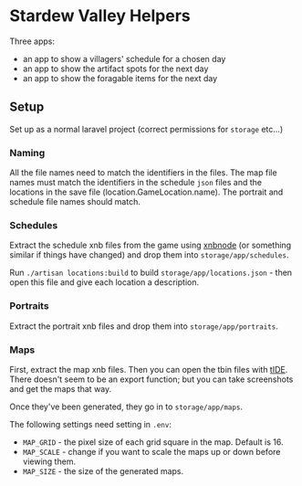 
# Stardew Valley Helpers 

Three apps:

- an app to show a villagers' schedule for a chosen day
- an app to show the artifact spots for the next day
- an app to show the foragable items for the next day

## Setup

Set up as a normal laravel project (correct permissions for `storage` etc...)

### Naming

All the file names need to match the identifiers in the files. 
  The map file names must match the identifiers in the schedule `json` files and the locations in the save file
    (location.GameLocation.name).
  The portrait and schedule file names should match. 

### Schedules

Extract the schedule xnb files from the game using [xnbnode](https://github.com/draivin/XNBNode)
  (or something similar if things have changed) and drop them into `storage/app/schedules`.

Run `./artisan locations:build` to build `storage/app/locations.json` - 
  then open this file and give each location a description.
  
### Portraits

Extract the portrait xnb files and drop them into `storage/app/portraits`.

### Maps

First, extract the map xnb files. Then you can open the tbin files with [tIDE](https://colinvella.github.io/tIDE/).
  There doesn't seem to be an export function; but you can take screenshots and get the maps that way.
  
Once they've been generated, they go in to `storage/app/maps`.
  
The following settings need setting in `.env`:

- `MAP_GRID` - the pixel size of each grid square in the map. Default is 16.
- `MAP_SCALE` - change if you want to scale the maps up or down before viewing them.
- `MAP_SIZE` - the size of the generated maps.
